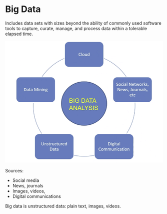 # Big Data
Includes data sets with sizes beyond the ability of commonly used software tools to capture, curate, manage, and process data within a tolerable elapsed time.

![](attachments/Pasted%20image%2020220211132555.png)

Sources:
- Social media
- News, journals
- Images, videos,
- Digital communications

Big data is unstructured data: plain text, images, videos.

